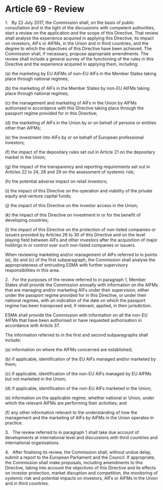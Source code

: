 # Article 69 - Review


1.   By 22 July 2017, the Commission shall, on the basis of public consultation and in the light of the discussions with competent authorities, start a review on the application and the scope of this Directive. That review shall analyse the experience acquired in applying this Directive, its impact on investors, AIFs or AIFMs, in the Union and in third countries, and the degree to which the objectives of this Directive have been achieved. The Commission shall, if necessary, propose appropriate amendments. The review shall include a general survey of the functioning of the rules in this Directive and the experience acquired in applying them, including:

(a) the marketing by EU AIFMs of non-EU AIFs in the Member States taking place through national regimes;

(b) the marketing of AIFs in the Member States by non-EU AIFMs taking place through national regimes;

(c) the management and marketing of AIFs in the Union by AIFMs authorised in accordance with this Directive taking place through the passport regime provided for in this Directive;

(d) the marketing of AIFs in the Union by or on behalf of persons or entities other than AIFMs;

(e) the investment into AIFs by or on behalf of European professional investors;

(f) the impact of the depositary rules set out in Article 21 on the depositary market in the Union;

(g) the impact of the transparency and reporting requirements set out in Articles 22 to 24, 28 and 29 on the assessment of systemic risk;

(h) the potential adverse impact on retail investors;

(i) the impact of this Directive on the operation and viability of the private equity and venture capital funds;

(j) the impact of this Directive on the investor access in the Union;

(k) the impact of this Directive on investment in or for the benefit of developing countries;

(l) the impact of this Directive on the protection of non-listed companies or issuers provided by Articles 26 to 30 of this Directive and on the level playing field between AIFs and other investors after the acquisition of major holdings in or control over such non-listed companies or issuers.

When reviewing marketing and/or management of AIFs referred to in points (a), (b) and (c) of the first subparagraph, the Commission shall analyse the appropriateness of entrusting ESMA with further supervisory responsibilities in this area.

2.   For the purposes of the review referred to in paragraph 1, Member States shall provide the Commission annually with information on the AIFMs that are managing and/or marketing AIFs under their supervision, either under the passport regime provided for in this Directive, or under their national regimes, with an indication of the date on which the passport regime has been transposed and, if relevant, applied, in their jurisdiction.

ESMA shall provide the Commission with information on all the non-EU AIFMs that have been authorised or have requested authorisation in accordance with Article 37.

The information referred to in the first and second subparagraphs shall include:

(a) information on where the AIFMs concerned are established;

(b) if applicable, identification of the EU AIFs managed and/or marketed by them;

(c) if applicable, identification of the non-EU AIFs managed by EU AIFMs but not marketed in the Union;

(d) if applicable, identification of the non-EU AIFs marketed in the Union;

(e) information on the applicable regime, whether national or Union, under which the relevant AIFMs are performing their activities; and

(f) any other information relevant to the understanding of how the management and the marketing of AIFs by AIFMs in the Union operates in practice.

3.   The review referred to in paragraph 1 shall take due account of developments at international level and discussions with third countries and international organisations.

4.   After finalising its review, the Commission shall, without undue delay, submit a report to the European Parliament and the Council. If appropriate, the Commission shall make proposals, including amendments to this Directive, taking into account the objectives of this Directive and its effects on investor protection, market disruption and competition, the monitoring of systemic risk and potential impacts on investors, AIFs or AIFMs in the Union and in third countries.
